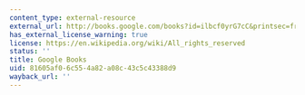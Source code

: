 ```yaml
---
content_type: external-resource
external_url: http://books.google.com/books?id=ilbcf0yrG7cC&printsec=frontcover
has_external_license_warning: true
license: https://en.wikipedia.org/wiki/All_rights_reserved
status: ''
title: Google Books
uid: 81605af0-6c55-4a82-a08c-43c5c43388d9
wayback_url: ''
---
```

